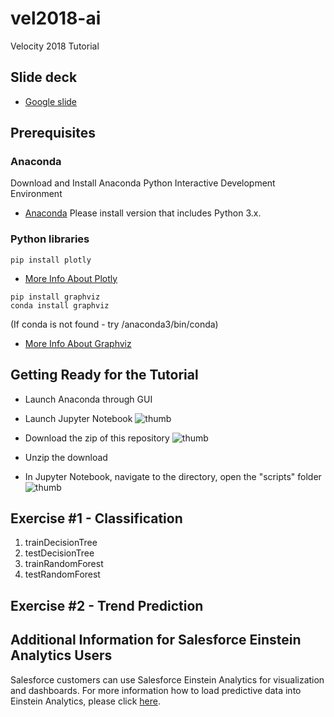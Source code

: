 # vel2018-ai
Velocity 2018 Tutorial

## Slide deck
* [Google slide](https://docs.google.com/presentation/d/1j0mc3P2I9Fxp35TWgC-rHLUSjbeokFPqv7tqguyBuHc/edit?usp=sharing)

## Prerequisites

### Anaconda
Download and Install Anaconda Python Interactive Development Environment

* [Anaconda](https://www.continuum.io) Please install version that includes Python 3.x.

### Python libraries
```
pip install plotly
```
* [More Info About Plotly](https://plot.ly/python/)

```
pip install graphviz
conda install graphviz
```
(If conda is not found - try /anaconda3/bin/conda)
* [More Info About Graphviz](http://www.graphviz.org/)

## Getting Ready for the Tutorial

- Launch Anaconda through GUI
- Launch Jupyter Notebook
![thumb](https://github.com/sfperfdemo/vel2018-ai/blob/master/image/launchJupyter.png)

- Download the zip of this repository
![thumb](https://github.com/sfperfdemo/vel2018-ai/blob/master/image/gitDownload.png)

- Unzip the download
- In Jupyter Notebook, navigate to the directory, open the "scripts" folder
![thumb](https://github.com/sfperfdemo/vel2018-ai/blob/master/image/openScript.png)


## Exercise #1 - Classification
1) trainDecisionTree
2) testDecisionTree
3) trainRandomForest
4) testRandomForest

## Exercise #2 - Trend Prediction

## Additional Information for Salesforce Einstein Analytics Users

Salesforce customers can use Salesforce Einstein Analytics for visualization and dashboards. For more information how to load predictive data into Einstein Analytics, please click [here](https://github.com/sfperfdemo/df2017-detect).
